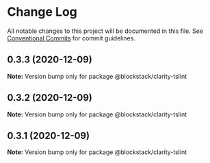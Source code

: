 # Change Log

All notable changes to this project will be documented in this file.
See [Conventional Commits](https://conventionalcommits.org) for commit guidelines.

## 0.3.3 (2020-12-09)

**Note:** Version bump only for package @blockstack/clarity-tslint





## 0.3.2 (2020-12-09)

**Note:** Version bump only for package @blockstack/clarity-tslint





## 0.3.1 (2020-12-09)

**Note:** Version bump only for package @blockstack/clarity-tslint
